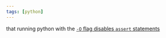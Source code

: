 ```yaml
---
tags: [python]
---
```

that running python with the [`-O` flag disables `assert` statements](https://docs.python.org/3/using/cmdline.html#cmdoption-o)


